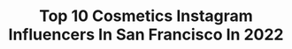 ---
title: Top 10 Cosmetics Instagram Influencers In San Francisco In 2022
description: >-
  Find top cosmetics Instagram influencers in San Francisco in 2022. Most popular hashtags: #ootd #travel #skincare #healthyskin.
platform: Instagram
hits: 9
text_top: Identify the best Instagram profiles on inBeat.
text_bottom: inBeat aggregates 9 Instagram influencers like this in San Francisco, United States for you to connect with.
profiles:
  - username: "sarahjeangirl"
    fullname: >-
      Sarahjeangirl
    bio: >-
      💄Beauty blogger from San Francisco! 💌 email for collab requests 💖 check out my codes to save $$$!
    location: "United States"
    followers: 17847
    engagement: 330
    commentsToLikes: 0.264661
    id: ck13c6zd4yww10i19grm8jaba
    verified: false
    hashtags: "#gifted, #greenfriday, #purcosmetics, #pinkwednesdaywithtania"
  - username: "shanberries"
    fullname: >-
      Shan Berries
    bio: >-
      Founder & CEO @shadesbyshan @mamaberriesfoundation⠀ ⠀ On Air Personality & CAL HI SPORTS TV Host 🌉San Francisco Native 💌 info@shanberries.com
    location: "United States"
    followers: 26435
    engagement: 457
    commentsToLikes: 0.065386
    id: ck55n2ywl5d1i0i11jie0du71
    verified: true
    hashtags: "#preggo, #momblogger, #firstbaby, #pregnancydiary"
  - username: "dr_kavi_derm"
    fullname: >-
      Dr. Kaveri Karhade • MD • FAAD
    bio: >-
      •DOCTOR• 💓Bay Area’s board-certified dermatologist 💉Specializing in laser, cosmetic, and medical skincare 👇🏼Appts, product recs, terms of use
    location: "United States"
    followers: 10980
    engagement: 553
    commentsToLikes: 0.106244
    id: ck8t2q4yk0bpr0j78cgjgf3p3
    verified: false
    hashtags: "#neutrogenasuncare, #neutrogenapartner, #glowup, #skincare"
  - username: "anna.sauce"
    fullname: >-
      🌸 Anna Nguyen 🌸
    bio: >-
      Join me on my journey 🧳 Travel 🍤 Food 🧘🏻‍♀️ Self Discovery 📧 For serious inquiries: annanguyeny@gmail.com
    location: "United States"
    followers: 12001
    engagement: 1398
    commentsToLikes: 0.023549
    id: ck14h4yi28jx30i19oye3rns2
    verified: false
    hashtags: "#asiangirl, #traveler, #vacation, #california"
  - username: "lashedbylynelle"
    fullname: >-
      TRAINER | 3x LASH ARTIST
    bio: >-
      @lynellemuuuhrie OCTOBER BOOKED! 🔜 esthetician 📍bay area - daly city, ca ↓ APPTS | TRAINING | LASH TRAYS ↓
    location: "United States"
    followers: 20535
    engagement: 530
    commentsToLikes: 0.262846
    id: ckaoyevsph8760i78gjdgwmp2
    verified: false
    hashtags: "#lynelleslashes, #lashboxla, #lashedbylynelle, #sflashes"
  - username: "abby_villaruel"
    fullname: >-
      Abby Villaruel
    bio: >-
      Creator @SireneLaVie @ABYVcosmetics 📸#FHM Covergirl 👩🏻‍⚕️💉Board Certified Master Injector & Director of Aesthetics BEclinical 🌍Angel Rising Magazine
    location: "United States"
    followers: 166788
    engagement: 422
    commentsToLikes: 0.009036
    id: ckaow1ouq70y10i78qlx5qr78
    verified: false
    hashtags: "#theminimalists, #healthymakeup, #womensupportingwomen, #instaswim"
  - username: "melu103"
    fullname: >-
      𝘔𝘦𝘭𝘪𝘯𝘢 ❥
    bio: >-
      📍❘ 𝙻𝚘𝚜 𝙰𝚗𝚐𝚎𝚕𝚎𝚜⁣ 🌎❘ 𝙰𝚛𝚐𝚎𝚗𝚝𝚒𝚗𝚊 🇦🇷⁣ 📧❘ @foreverfitnessla DM for rates ⁣ 💻❘ Social Media Content Creator
    location: "United States"
    followers: 9772
    engagement: 546
    commentsToLikes: 0.164962
    id: ck6ua4ehe1f2h0j719d0ie3wx
    verified: false
    hashtags: "#beauty, #skincare, #fashionnova, #instafashion"
  - username: "j2woo"
    fullname: >-
      간종우
    bio: >-
      🎙 K-pop Singer & Lyricist 🦦 Sr. Web Designer @esteelauder 📸 Instahusband and Traveler 📧 J2woo.ny@gmail.com
    location: "United States"
    followers: 44394
    engagement: 239
    commentsToLikes: 0.039571
    id: ck15tyx8bkl8p0i198hpearqj
    verified: false
    hashtags: "#photography, #mood, #quarantine, #newyorkcity"
  - username: "schaebreezy_"
    fullname: >-
      Schae B
    bio: >-
      Social Media Content Manager @mayvennhair All things beauty | Getting dressed up 🤍 💄📩: grahamschae@gmail.com 📍SF
    location: "United States"
    followers: 2505
    engagement: 1334
    commentsToLikes: 0.133986
    id: ck5pyl6xywjwv0i119cdpnaou
    verified: false
    hashtags: "#makeuptutorial, #makeup, #swipeleft, #lipgloss"
  - username: "jenndancing"
    fullname: >-
      Jenn Dancer
    bio: >-
      Business owner: Qtown Fitness Non For Profit: Dancer Love Foundation 🧡 Jesus Lover Wife to @samdancing Codes 💧Sweat Cosmetics:JENN
    location: "United States"
    followers: 54142
    engagement: 380
    commentsToLikes: 0.063374
    id: ck5q3rcskm2oy0i11hh9xh5kk
    verified: false
    hashtags: "#fundraiser, #babystar, #qtownfitness, #birthfit"
---